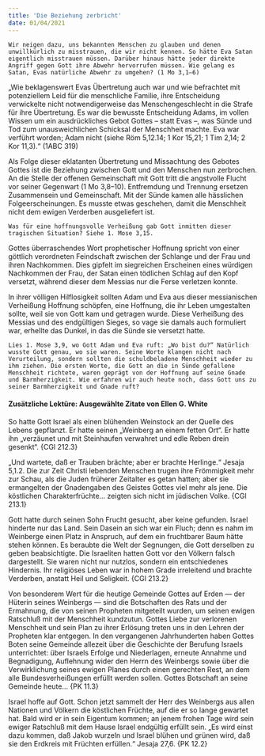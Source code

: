 ```yaml
---
title: 'Die Beziehung zerbricht'
date: 01/04/2021
---
```


`Wir neigen dazu, uns bekannten Menschen zu glauben und denen unwillkürlich zu misstrauen, die wir nicht kennen. So hätte Eva Satan eigentlich misstrauen müssen. Darüber hinaus hätte jeder direkte Angriff gegen Gott ihre Abwehr hervorrufen müssen. Wie gelang es Satan, Evas natürliche Abwehr zu umgehen? (1 Mo 3,1–6)`

„Wie beklagenswert Evas Übertretung auch war und wie befrachtet mit potenziellem Leid für die menschliche Familie, ihre Entscheidung verwickelte nicht notwendigerweise das Menschengeschlecht in die Strafe für ihre Übertretung. Es war die bewusste Entscheidung Adams, im vollen Wissen um ein ausdrückliches Gebot Gottes – statt Evas –, was Sünde und Tod zum unausweichlichen Schicksal der Menschheit machte. Eva war verführt worden; Adam nicht (siehe Röm 5,12.14; 1 Kor 15,21; 1 Tim 2,14; 2 Kor 11,3).“ (1ABC 319)

Als Folge dieser eklatanten Übertretung und Missachtung des Gebotes Gottes ist die Beziehung zwischen Gott und den Menschen nun zerbrochen. An die Stelle der offenen Gemeinschaft mit Gott tritt die angstvolle Flucht vor seiner Gegenwart (1 Mo 3,8–10). Entfremdung und Trennung ersetzen Zusammensein und Gemeinschaft. Mit der Sünde kamen alle hässlichen Folgeerscheinungen. Es musste etwas geschehen, damit die Menschheit nicht dem ewigen Verderben ausgeliefert ist.

`Was für eine hoffnungsvolle Verheißung gab Gott inmitten dieser tragischen Situation? Siehe 1. Mose 3,15.`

Gottes überraschendes Wort prophetischer Hoffnung spricht von einer göttlich verordneten Feindschaft zwischen der Schlange und der Frau und ihren Nachkommen. Dies gipfelt im siegreichen Erscheinen eines würdigen Nachkommen der Frau, der Satan einen tödlichen Schlag auf den Kopf versetzt, während dieser dem Messias nur die Ferse verletzen konnte.

In ihrer völligen Hilflosigkeit sollten Adam und Eva aus dieser messianischen Verheißung Hoffnung schöpfen, eine Hoffnung, die ihr Leben umgestalten sollte, weil sie von Gott kam und getragen wurde. Diese Verheißung des Messias und des endgültigen Sieges, so vage sie damals auch formuliert war, erhellte das Dunkel, in das die Sünde sie versetzt hatte.

`Lies 1. Mose 3,9, wo Gott Adam und Eva ruft: „Wo bist du?“ Natürlich wusste Gott genau, wo sie waren. Seine Worte klangen nicht nach Verurteilung, sondern sollten die schuldbeladene Menschheit wieder zu ihm ziehen. Die ersten Worte, die Gott an die in Sünde gefallene Menschheit richtete, waren geprägt von der Hoffnung auf seine Gnade und Barmherzigkeit. Wie erfahren wir auch heute noch, dass Gott uns zu seiner Barmherzigkeit und Gnade ruft?`

#### Zusätzliche Lektüre: Ausgewählte Zitate von Ellen G. White

So hatte Gott Israel als einen blühenden Weinstock an der Quelle des Lebens gepflanzt. Er hatte seinen „Weinberg an einem fetten Ort“. Er hatte ihn „verzäunet und mit Steinhaufen verwahret und edle Reben drein gesenkt“. {CGl 212.3}

„Und wartete, daß er Trauben brächte; aber er brachte Herlinge.“ Jesaja 5,1.2. Die zur Zeit Christi lebenden Menschen trugen ihre Frömmigkeit mehr zur Schau, als die Juden früherer Zeitalter es getan hatten; aber sie ermangelten der Gnadengaben des Geistes Gottes viel mehr als jene. Die köstlichen Charakterfrüchte... zeigten sich nicht im jüdischen Volke. {CGl 213.1}

Gott hatte durch seinen Sohn Frucht gesucht, aber keine gefunden. Israel hinderte nur das Land. Sein Dasein an sich war ein Fluch; denn es nahm im Weinberge einen Platz in Anspruch, auf dem ein fruchtbarer Baum hätte stehen können. Es beraubte die Welt der Segnungen, die Gott derselben zu geben beabsichtigte. Die Israeliten hatten Gott vor den Völkern falsch dargestellt. Sie waren nicht nur nutzlos, sondern ein entschiedenes Hindernis. Ihr religiöses Leben war in hohem Grade irreleitend und brachte Verderben, anstatt Heil und Seligkeit. {CGl 213.2}

Von besonderem Wert für die heutige Gemeinde Gottes auf Erden — der Hüterin seines Weinbergs — sind die Botschaften des Rats und der Ermahnung, die von seinen Propheten mitgeteilt wurden, um seinen ewigen Ratschluß mit der Menschheit kundzutun. Gottes Liebe zur verlorenen Menschheit und sein Plan zu ihrer Erlösung treten uns in den Lehren der Propheten klar entgegen. In den vergangenen Jahrhunderten haben Gottes Boten seine Gemeinde allezeit über die Geschichte der Berufung Israels unterrichtet: über Israels Erfolge und Niederlagen, erneute Annahme und Begnadigung, Auflehnung wider den Herrn des Weinbergs sowie über die Verwirklichung seines ewigen Planes durch einen gerechten Rest, an dem alle Bundesverheißungen erfüllt werden sollen. Gottes Botschaft an seine Gemeinde heute... {PK 11.3}

Israel hoffe auf Gott. Schon jetzt sammelt der Herr des Weinbergs aus allen Nationen und Völkern die köstlichen Früchte, auf die er so lange gewartet hat. Bald wird er in sein Eigentum kommen; an jenem frohen Tage wird sein ewiger Ratschluß mit dem Hause Israel endgültig erfüllt sein. „Es wird einst dazu kommen, daß Jakob wurzeln und Israel blühen und grünen wird, daß sie den Erdkreis mit Früchten erfüllen.“ Jesaja 27,6. {PK 12.2}